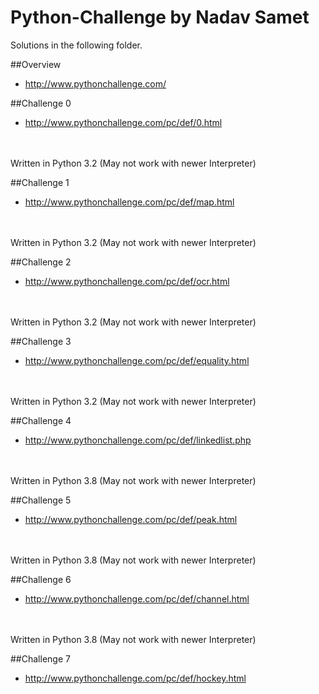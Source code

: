 # Python-Challenge by Nadav Samet

Solutions in the following folder. <br/>

##Overview
- http://www.pythonchallenge.com/

##Challenge 0
- http://www.pythonchallenge.com/pc/def/0.html <br/>
<br/>
<br/>
Written in Python 3.2 (May not work with newer Interpreter)

##Challenge 1
- http://www.pythonchallenge.com/pc/def/map.html
<br/>
<br/>
Written in Python 3.2 (May not work with newer Interpreter)

##Challenge 2
- http://www.pythonchallenge.com/pc/def/ocr.html
<br/>
<br/>
Written in Python 3.2 (May not work with newer Interpreter)

##Challenge 3
- http://www.pythonchallenge.com/pc/def/equality.html
<br/>
<br/>
Written in Python 3.2 (May not work with newer Interpreter)

##Challenge 4
- http://www.pythonchallenge.com/pc/def/linkedlist.php 
<br/>
<br/>
Written in Python 3.8 (May not work with newer Interpreter)

##Challenge 5
- http://www.pythonchallenge.com/pc/def/peak.html
<br/>
<br/>
Written in Python 3.8 (May not work with newer Interpreter)

##Challenge 6
- http://www.pythonchallenge.com/pc/def/channel.html
<br/>
<br/>
Written in Python 3.8 (May not work with newer Interpreter)

##Challenge 7
- http://www.pythonchallenge.com/pc/def/hockey.html